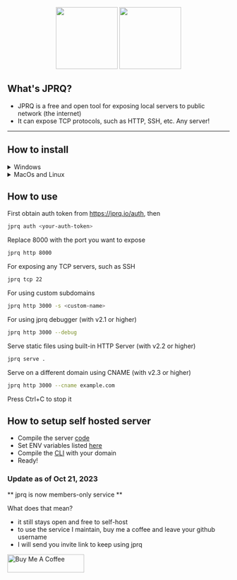 <p align="center">
    <img height="140" src="https://user-images.githubusercontent.com/35038240/221522083-1011e567-e2b7-424c-a018-15e965cf8df9.png#gh-light-mode-only">
    <img height="140" src="https://user-images.githubusercontent.com/35038240/221522077-5b1e3eca-ca85-4c9f-93a9-afd39cc93c88.png#gh-dark-mode-only">
</p>

## What's JPRQ?

- JPRQ is a free and open tool for exposing local servers to public network (the internet)
- It can expose TCP protocols, such as HTTP, SSH, etc. Any server!

---

## How to install

<details>
<summary>Windows</summary>
<p align='center'><a href="https://youtube.com/watch?v=frgVQPi-GlY">📹Video tutorial</a><br></p>

1. Install the latest <a href='https://github.com/azimjohn/jprq/releases'>release</a> of JPRQ<br>
2. Place the file where it is convenient for you<br><br>
   <i>(At this point, you can use the program, but you will need to manually call the <code>.exe</code> file)</i><br>
3. Create <b>jprq.bat</b> file so we can use the "jprq" keyword to call the <b>.exe</b> file<br>

    ```bash
    @echo off
    "C:\Exact\Path\To\File\jprq-windows-386.exe" %*
    ```

4. Awesome! Finally, we need to <a href="https://www.youtube.com/watch?v=gb9e3m98avk">add to the environment variable "
   PATH"</a>, the path to the folder where we created .bat file <i>(step 3)</i><br><br>

<p align='center'><b>Congratulations!</b> You can check if everything is working with the jprq command in CMD</p>
<hr>

</details>

<details>
    <summary> MacOs and Linux</summary>

```bash
$ brew install jprq
```

or

```bash
$ curl -fsSL https://jprq.io/install.sh | sudo bash
```

Arch-based distros

1. JPRQ is available on the [AUR](https://aur.archlinux.org/packages/jprq/).

   ```bash
   git clone https://aur.archlinux.org/jprq.git
   cd jprq
   makepkg -si
   ```

2. You can use an AUR helper like `yay` to install it:

   ```bash
   yay -S jprq
   ```

</details>

## How to use

First obtain auth token from https://jprq.io/auth, then

```bash
jprq auth <your-auth-token>
```

Replace 8000 with the port you want to expose

```bash
jprq http 8000
```

For exposing any TCP servers, such as SSH

```bash
jprq tcp 22
```

For using custom subdomains

```bash
jprq http 3000 -s <custom-name>
```

For using jprq debugger (with v2.1 or higher)

```bash
jprq http 3000 --debug
```

Serve static files using built-in HTTP Server (with v2.2 or higher)

```bash
jprq serve .
```

Serve on a different domain using CNAME (with v2.3 or higher)

```bash
jprq http 3000 --cname example.com
```

Press Ctrl+C to stop it

## How to setup self hosted server

* Compile the server [code](https://github.com/azimjohn/jprq/tree/master/server)
* Set ENV variables listed [here](https://github.com/azimjohn/jprq/blob/master/jprq.service)
* Compile the [CLI](https://github.com/azimjohn/jprq/blob/master/cli/config.go#L12) with your domain
* Ready!

### Update as of Oct 21, 2023

** jprq is now members-only service **

What does that mean?

- it still stays open and free to self-host
- to use the service I maintain, buy me a coffee and leave your github username
- I will send you invite link to keep using jprq

<a href="https://www.buymeacoffee.com/azimjon" target="_blank"><img src="https://cdn.buymeacoffee.com/buttons/default-orange.png" alt="Buy Me A Coffee" height="41" width="174"></a>
